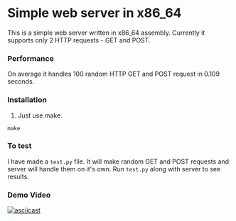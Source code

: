 # Simple web server in x86\_64 

This is a simple web server written in x86\_64 assembly. Currently it supports only 2 HTTP requests - GET and POST.  

### Performance 

On average it handles 100 random HTTP GET and POST request in 0.109 seconds.

###  Installation 
1. Just use make. 

```
make
``` 

### To test 

I have made a `test.py` file. It will make random GET and POST requests and server will handle them on it's own. Run `test.py` along with server to see results.

### Demo Video

[![asciicast](https://asciinema.org/a/548826.svg)](https://asciinema.org/a/548826)
